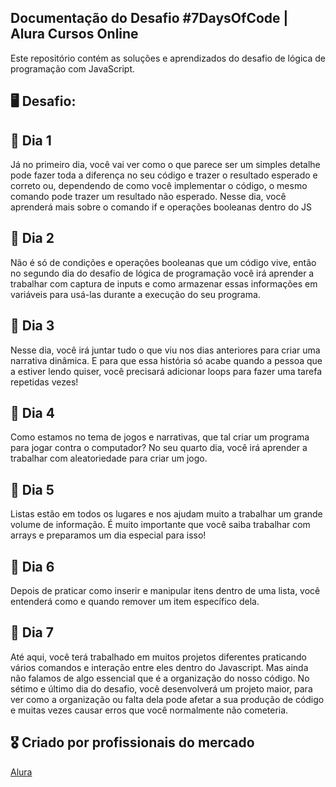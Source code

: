 ## Documentação do Desafio #7DaysOfCode | Alura Cursos Online

Este repositório contém as soluções e aprendizados do desafio de lógica de programação com JavaScript.

## 🖥️ Desafio: 

## 📅 Dia 1
Já no primeiro dia, você vai ver como o que parece ser um simples detalhe pode fazer toda a diferença no seu código e trazer o resultado esperado e correto ou, dependendo de como você implementar o código, o mesmo comando pode trazer um resultado não esperado. Nesse dia, você aprenderá mais sobre o comando if e operações booleanas dentro do JS

## 📅 Dia 2
Não é só de condições e operações booleanas que um código vive, então no segundo dia do desafio de lógica de programação você irá aprender a trabalhar com captura de inputs e como armazenar essas informações em variáveis para usá-las durante a execução do seu programa.

## 📅 Dia 3
Nesse dia, você irá juntar tudo o que viu nos dias anteriores para criar uma narrativa dinâmica. E para que essa história só acabe quando a pessoa que a estiver lendo quiser, você precisará adicionar loops para fazer uma tarefa repetidas vezes!

## 📅 Dia 4
Como estamos no tema de jogos e narrativas, que tal criar um programa para jogar contra o computador? No seu quarto dia, você irá aprender a trabalhar com aleatoriedade para criar um jogo.

## 📅 Dia 5
Listas estão em todos os lugares e nos ajudam muito a trabalhar um grande volume de informação. É muito importante que você saiba trabalhar com arrays e preparamos um dia especial para isso!

## 📅 Dia 6
Depois de praticar como inserir e manipular itens dentro de uma lista, você entenderá como e quando remover um item específico dela.

## 📅 Dia 7
Até aqui, você terá trabalhado em muitos projetos diferentes praticando vários comandos e interação entre eles dentro do Javascript. Mas ainda não falamos de algo essencial que é a organização do nosso código. No sétimo e último dia do desafio, você desenvolverá um projeto maior, para ver como a organização ou falta dela pode afetar a sua produção de código e muitas vezes causar erros que você normalmente não cometeria.

## 🎖️ Criado por profissionais do mercado

[Alura](https://7daysofcode.io/matricula/logica-programacao)







